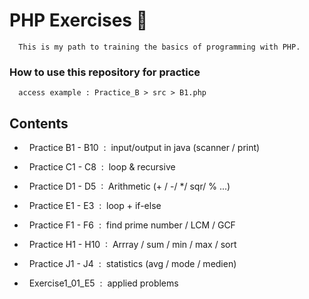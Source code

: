 # PHP  Exercises 🚀
      This is my path to training the basics of programming with PHP.

### How to use this repository for practice
      access example : Practice_B > src > B1.php

## Contents 
      
- &nbsp; Practice B1 - B10 &nbsp;:&nbsp; input/output in java (scanner / print)
  
- &nbsp; Practice C1 - C8  &nbsp;:&nbsp; loop & recursive
  
- &nbsp; Practice D1 - D5  &nbsp;:&nbsp; Arithmetic (+ / -/ */ sqr/ % ...)
  
- &nbsp; Practice E1 - E3  &nbsp;:&nbsp; loop + if-else
  
- &nbsp; Practice F1 - F6  &nbsp;:&nbsp; find prime number / LCM / GCF
  
- &nbsp; Practice H1 - H10 &nbsp;:&nbsp; Arrray / sum / min / max / sort
  
- &nbsp; Practice J1 - J4  &nbsp;:&nbsp; statistics (avg / mode / medien)
  
- &nbsp; Exercise1_01_E5   &nbsp;:&nbsp; applied problems


